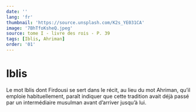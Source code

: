 ```yaml
---
date: ''
lang: 'fr'
thumbnail: 'https://source.unsplash.com/K2s_YE031CA'
image: '7BhTfoKsheQ.jpeg'
source: tome I - livre des rois - P. 39
tags: [Iblis, Ahriman]
order: '01'
---
```


# Iblis

Le mot Iblis dont Firdousi se sert dans le récit, au lieu du mot Ahriman, qu’il emploie habituellement, paraît indiquer que cette tradition avait déjà passé par un intermédiaire musulman avant d’arriver jusqu’à lui.
